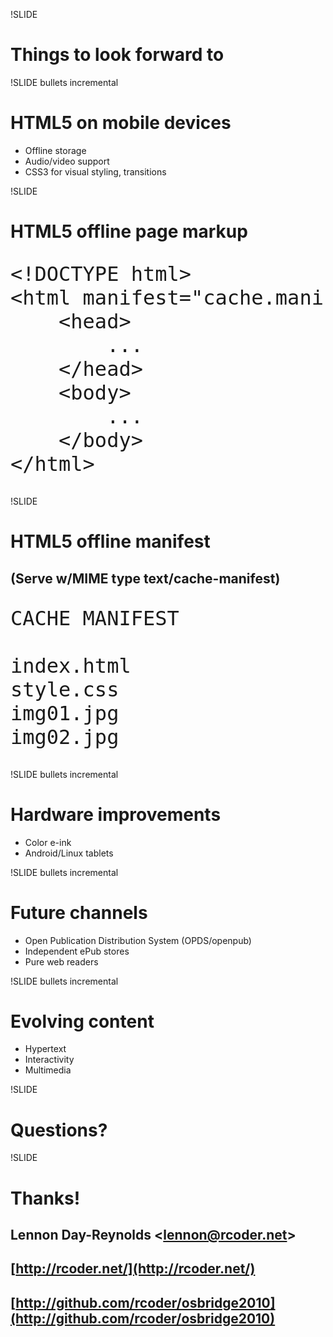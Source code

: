 !SLIDE

# Things to look forward to #

!SLIDE bullets incremental

# HTML5 on mobile devices #

* Offline storage
* Audio/video support
* CSS3 for visual styling, transitions

!SLIDE

# HTML5 offline page markup

<pre style="font-size: 24pt;">
&lt;!DOCTYPE html&gt;
&lt;html manifest=&quot;cache.manifest&quot;&gt;
    &lt;head&gt;
        ...
    &lt;/head&gt;
    &lt;body&gt;
        ...
    &lt;/body&gt;
&lt;/html&gt;
</pre>

!SLIDE

# HTML5 offline manifest #

## (Serve w/MIME type text/cache-manifest) ##

<pre style="font-size: 24pt;">
CACHE MANIFEST

index.html
style.css
img01.jpg
img02.jpg
</pre>

!SLIDE bullets incremental

# Hardware improvements #

* Color e-ink
* Android/Linux tablets

!SLIDE bullets incremental

# Future channels #

* Open Publication Distribution System (OPDS/openpub)
* Independent ePub stores
* Pure web readers

!SLIDE bullets incremental

# Evolving content #

* Hypertext
* Interactivity
* Multimedia

!SLIDE

# Questions? #

!SLIDE

# Thanks! #

## Lennon Day-Reynolds &lt;lennon@rcoder.net&gt; ##
## [http://rcoder.net/](http://rcoder.net/) ##
## [http://github.com/rcoder/osbridge2010](http://github.com/rcoder/osbridge2010) ##
